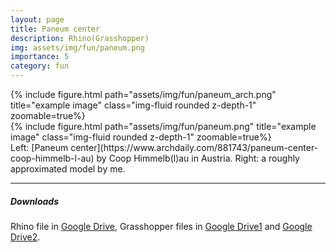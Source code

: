 ```yaml
---
layout: page
title: Paneum center
description: Rhino(Grasshopper)
img: assets/img/fun/paneum.png
importance: 5
category: fun
---
```


<div class="row">
    <div class="col-sm mt-3 mt-md-0">
        {% include figure.html path="assets/img/fun/paneum_arch.png" title="example image" class="img-fluid rounded z-depth-1" zoomable=true%}
    </div> 
    <div class="col-sm mt-3 mt-md-0">
        {% include figure.html path="assets/img/fun/paneum.png" title="example image" class="img-fluid rounded z-depth-1" zoomable=true%}
    </div> 
</div>
<div class="caption">
    Left: [Paneum center](https://www.archdaily.com/881743/paneum-center-coop-himmelb-l-au) by Coop Himmelb(l)au in Austria.
    Right: a roughly approximated model by me.
</div>

------
##### **Downloads**
Rhino file in [Google Drive](https://drive.google.com/file/d/1o1TT66RaNbsNk2lGqvK5OGrikH4l-Jq-/view?usp=sharing), Grasshopper files in [Google Drive1](https://drive.google.com/file/d/18TSV-vHOfrdbgu6KuIWc0_3qwHB4RunU/view?usp=sharing) and [Google Drive2](https://drive.google.com/file/d/17iRGHK6LJtjJphZuqud8aP2OPYF4Bv42/view?usp=sharing).